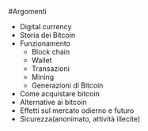 #Argomenti

- Digital currency
- Storia dei Bitcoin
- Funzionamento
    - Block chain
    - Wallet
    - Transazioni
    - Mining
    - Generazioni di Bitcoin
- Come acquistare bitcoin
- Alternative ai bitcoin
- Effetti sul mercato odierno e futuro
- Sicurezza(anonimato, attività illecite)
